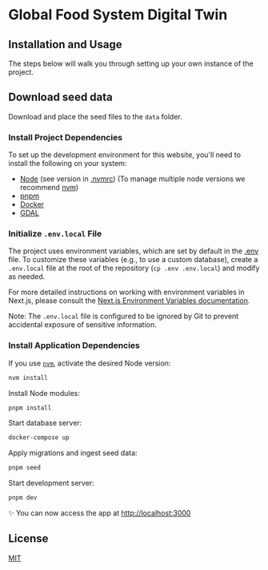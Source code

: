# Global Food System Digital Twin

## Installation and Usage

The steps below will walk you through setting up your own instance of the project.

## Download seed data

Download and place the seed files to the `data` folder.

### Install Project Dependencies

To set up the development environment for this website, you'll need to install the following on your system:

- [Node](http://nodejs.org/) (see version in [.nvmrc](./.nvmrc)) (To manage multiple node versions we recommend [nvm](https://github.com/creationix/nvm))
- [pnpm](https://pnpm.io/installation)
- [Docker](https://www.docker.com/)
- [GDAL](https://gdal.org/)

### Initialize `.env.local` File

The project uses environment variables, which are set by default in the [.env](.env) file. To customize these variables (e.g., to use a custom database), create a `.env.local` file at the root of the repository (`cp .env .env.local`) and modify as needed.

For more detailed instructions on working with environment variables in Next.js, please consult the [Next.js Environment Variables documentation](https://nextjs.org/docs/basic-features/environment-variables).

Note: The `.env.local` file is configured to be ignored by Git to prevent accidental exposure of sensitive information.

### Install Application Dependencies

If you use [`nvm`](https://github.com/creationix/nvm), activate the desired Node version:

```sh
nvm install
```

Install Node modules:

```sh
pnpm install
```

Start database server:

```sh
docker-compose up
```

Apply migrations and ingest seed data:

```sh
pnpm seed
```

Start development server:

```sh
pnpm dev
```

✨ You can now access the app at [http://localhost:3000](http://localhost:3000)

## License

[MIT](LICENSE)
